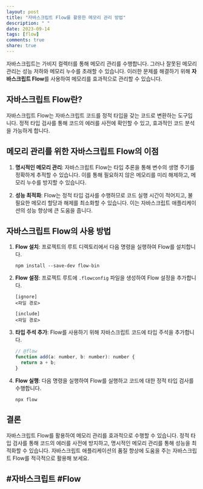 ```yaml
---
layout: post
title: "자바스크립트 Flow를 활용한 메모리 관리 방법"
description: " "
date: 2023-09-14
tags: [flow]
comments: true
share: true
---
```


자바스크립트는 가비지 컬렉터를 통해 메모리 관리를 수행합니다. 그러나 잘못된 메모리 관리는 성능 저하와 메모리 누수를 초래할 수 있습니다. 이러한 문제를 해결하기 위해 **자바스크립트 Flow**를 사용하여 메모리를 효과적으로 관리할 수 있습니다.

## 자바스크립트 Flow란?

자바스크립트 Flow는 자바스크립트 코드를 정적 타입을 갖는 코드로 변환하는 도구입니다. 정적 타입 검사를 통해 코드의 에러를 사전에 확인할 수 있고, 효과적인 코드 분석을 가능하게 합니다.

## 메모리 관리를 위한 자바스크립트 Flow의 이점

1. **명시적인 메모리 관리**: 자바스크립트 Flow는 타입 추론을 통해 변수의 생명 주기를 정확하게 추적할 수 있습니다. 이를 통해 필요하지 않은 메모리를 미리 해제하고, 메모리 누수를 방지할 수 있습니다.

2. **성능 최적화**: Flow는 정적 타입 검사를 수행하므로 코드 실행 시간이 적어지고, 불필요한 메모리 할당과 해제를 최소화할 수 있습니다. 이는 자바스크립트 애플리케이션의 성능 향상에 큰 도움을 줍니다.

## 자바스크립트 Flow의 사용 방법

1. **Flow 설치**: 프로젝트의 루트 디렉토리에서 다음 명령을 실행하여 Flow를 설치합니다.

   ```
   npm install --save-dev flow-bin
   ```

2. **Flow 설정**: 프로젝트 루트에 `.flowconfig` 파일을 생성하여 Flow 설정을 추가합니다.

   ```
   [ignore]
   <파일 경로>

   [include]
   <파일 경로>
   ```

3. **타입 주석 추가**: Flow를 사용하기 위해 자바스크립트 코드에 타입 주석을 추가합니다.

   ```javascript
   // @flow
   function add(a: number, b: number): number {
     return a + b;
   }
   ```

4. **Flow 실행**: 다음 명령을 실행하여 Flow를 실행하고 코드에 대한 정적 타입 검사를 수행합니다.

   ```
   npx flow
   ```

## 결론

자바스크립트 Flow를 활용하여 메모리 관리를 효과적으로 수행할 수 있습니다. 정적 타입 검사를 통해 코드의 에러를 사전에 방지하고, 명시적인 메모리 관리를 통해 성능을 최적화할 수 있습니다. 자바스크립트 애플리케이션의 품질 향상에 도움을 주는 자바스크립트 Flow를 적극적으로 활용해 보세요.

## #자바스크립트 #Flow